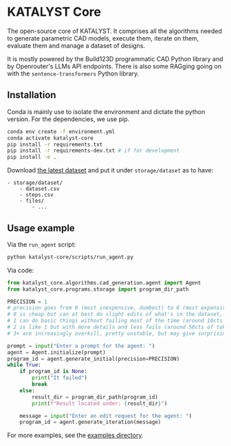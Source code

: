# KATALYST Core

The open-source core of KATALYST. It comprises all the algorithms needed to generate parametric CAD models, execute them, iterate on them, evaluate them and manage a dataset of designs.

It is mostly powered by the Build123D programmatic CAD Python library and by Openrouter's LLMs API endpoints. There is also some RAGging going on with the `sentence-transformers` Python library.

## Installation

Conda is mainly use to isolate the environment and dictate the python version. For the dependencies, we use pip.

```bash
conda env create -f environment.yml
conda activate katalyst-core
pip install -r requirements.txt
pip install -r requirements-dev.txt # if for development
pip install -e .
```

Download [the latest dataset](https://api.katalyst-labs.com/dataset/download) and put it under `storage/dataset` as to have:

```
- storage/dataset/
    - dataset.csv
    - steps.csv
    - files/
        - ...
```

## Usage example

Via the `run_agent` script:

```bash
python katalyst-core/scripts/run_agent.py
```

Via code:

```py
from katalyst_core.algorithms.cad_generation.agent import Agent
from katalyst_core.programs.storage import program_dir_path

PRECISION = 1
# precision goes from 0 (most inexpensive, dumbest) to 6 (most expensive, most refined)
# 0 is cheap but can at best do slight edits of what's in the dataset, otherwise it fails often (around 2cts of tokens)
# 1 can do basic things without failing most of the time (around 10cts of tokens).
# 2 is like 1 but with more details and less fails (around 50cts of tokens)
# 3+ are increasingly overkill, pretty unstable, but may give surprisingly good results (around 1 to 5$ of tokens)

prompt = input("Enter a prompt for the agent: ")
agent = Agent.initialize(prompt)
program_id = agent.generate_initial(precision=PRECISION)
while True:
    if program_id is None:
        print("It failed")
        break
    else:
        result_dir = program_dir_path(program_id)
        print(f"Result located under: {result_dir}")

    message = input("Enter an edit request for the agent: ")
    program_id = agent.generate_iteration(message)
```

For more examples, see the [examples directory](./examples/).